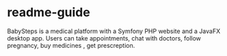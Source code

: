 # readme-guide
BabySteps is a medical platform with a Symfony PHP website and a JavaFX desktop app. Users can  take appointments, chat with doctors, follow pregnancy, buy medicines , get prescreption.